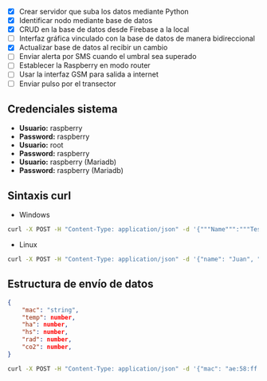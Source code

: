 - [x] Crear servidor que suba los datos mediante Python
- [x] Identificar nodo mediante base de datos
- [x] CRUD en la base de datos desde Firebase a la local
- [ ] Interfaz gráfica vinculado con la base de datos de manera bidireccional
- [x] Actualizar base de datos al recibir un cambio
- [ ] Enviar alerta por SMS cuando el umbral sea superado
- [ ] Establecer la Raspberry en modo router
- [ ] Usar la interfaz GSM para salida a internet
- [ ] Enviar pulso por el transector
## Credenciales sistema
- **Usuario:** raspberry
- **Password:** raspberry
- **Usuario:** root
- **Password:** raspberry
- **Usuario:** raspberry (Mariadb)
- **Password:** raspberry (Mariadb)
## Sintaxis curl 
- Windows
```bash
curl -X POST -H "Content-Type: application/json" -d '{"""Name""":"""Test Value"""}' http://192.168.1.7:8080
```
- Linux
```bash
curl -X POST -H "Content-Type: application/json" -d '{"name": "Juan", "age": 30}' http://192.168.1.7:8080
```
## Estructura de envío de datos
```json
{
	"mac": "string",
	"temp": number,
	"ha": number,
	"hs": number,
	"rad": number,
	"co2": number,
}
```

```bash
curl -X POST -H "Content-Type: application/json" -d '{"mac": "ae:58:ff:d5:c1:55", "temp":25.6, "ha":50.36, "hs": 72.98, "rad":150.25, "co2":600}' http://192.168.1.7:8080
```
